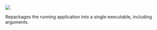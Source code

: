 [![](https://img.shields.io/maven-central/v/io.github.pityka/selfpackage_2.13.svg)](https://search.maven.org/search?q=g:io.github.pityka%20selfpackage)

Repackages the running application into a single executable, including arguments.
